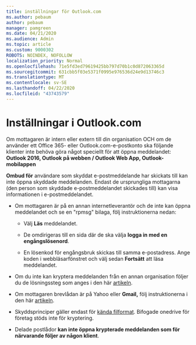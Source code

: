 ```yaml
---
title: inställningar för Outlook.com
ms.author: pebaum
author: pebaum
manager: pamgreen
ms.date: 04/21/2020
ms.audience: Admin
ms.topic: article
ms.custom: 9000302
ROBOTS: NOINDEX, NOFOLLOW
localization_priority: Normal
ms.openlocfilehash: 71e5fd3ed79619425bb797d70b1c0d872063365d
ms.sourcegitcommit: 631cbb5f03e5371f0995e976536d24e9d13746c3
ms.translationtype: MT
ms.contentlocale: sv-SE
ms.lasthandoff: 04/22/2020
ms.locfileid: "43743579"
---
```

# <a name="settings-in-outlookcom"></a>Inställningar i Outlook.com

Om mottagaren är intern eller extern till din organisation OCH om de använder ett Office 365- eller Outlook.com-e-postkonto ska följande klienter inte behöva göra något speciellt för att öppna meddelandet: **Outlook 2016, Outlook på webben / Outlook Web App, Outlook-mobilappen**

**Ombud för** användare som skyddat e-postmeddelande har skickats till kan inte öppna skyddade meddelanden. Endast de ursprungliga mottagarna (den person som skyddade e-postmeddelandet skickades till) kan visa informationen i e-postmeddelandet.

- Om mottagaren är på en annan internetleverantör och de&nbsp;inte kan öppna meddelandet och se en "rpmsg" bilaga, följ instruktionerna nedan:
    
    - Välj **Läs** meddelandet.
    
    - De omdirigeras till en sida där de ska välja **logga in med en engångslösenord**.
    
    - En lösenkod för engångsbruk skickas till samma e-postadress. Ange koden i webbläsarfönstret och välj sedan **Fortsätt** att läsa meddelandet.

- Om du inte kan kryptera meddelanden från en annan organisation följer du de lösningssteg som anges i den här [artikeln](https://support.office.com/article/known-issues-opening-irm-protected-emails-sent-from-users-in-other-office-365-organizations-0dec0593-a05d-4aa2-8445-9311ebab3164).

- Om mottagaren brevlådan är på Yahoo eller</span> **Gmail,** följ instruktionerna i den här [artikeln](https://support.office.com/article/how-do-i-open-a-protected-message-1157a286-8ecc-4b1e-ac43-2a608fbf3098).

- Skyddsprinciper gäller endast för [kända filformat](https://docs.microsoft.com/azure/information-protection/rms-client/client-admin-guide-file-types). Bifogade onedrive för företag stöds inte för kryptering.

- Delade postlådor **kan inte öppna krypterade meddelanden som för närvarande följer av någon klient**. 

